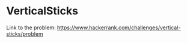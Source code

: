 # VerticalSticks

Link to the problem: https://www.hackerrank.com/challenges/vertical-sticks/problem
